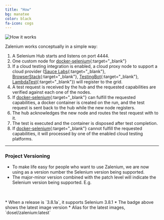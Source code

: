 ```yaml
---
title: "How"
bg: manatee
color: black
fa-icon: cogs
---
```


![How it works](img/how_it_works.gif)

Zalenium works conceptually in a simple way:

1. A Selenium Hub starts and listens on port 4444.
2. One custom node for [docker-selenium](https://github.com/elgalu/docker-selenium){:target="_blank"} 
3. If a cloud testing integration is enabled, a cloud proxy node to support a cloud provider 
([Sauce Labs](https://saucelabs.com/){:target="_blank"},  [BrowserStack](https://www.browserstack.com/){:target="_blank"}, 
[TestingBot](https://testingbot.com/){:target="_blank"},  [LambdaTest](https://www.lambdatest.com/){:target="_blank"}) will register to the grid.
4. A test request is received by the hub and the requested capabilities are verified against each one of the nodes.
5. If [docker-selenium](https://github.com/elgalu/docker-selenium){:target="_blank"} can fulfill the 
requested capabilities, a docker container is created on the run, and the test request is sent back to the hub while 
the new node registers.
5. The hub acknowledges the new node and routes the test request with to it.
6. The test is executed and the container is disposed after test completion.
7. If [docker-selenium](https://github.com/elgalu/docker-selenium){:target="_blank"} cannot fulfill 
the requested capabilities, it will processed by one of the enabled cloud testing platforms.

***

### Project Versioning
* To make life easy for people who want to use Zalenium, we are now using as a version number the Selenium version
being supported.
* The major-minor version combined with the patch level will indicate the Selenium version being supported. E.g.
<br>
<br>
  * When a release is `3.8.1a`, it supports Selenium 3.8.1
  * The badge above shows the latest image version
  * Alias for the latest images, `dosel/zalenium:latest`
